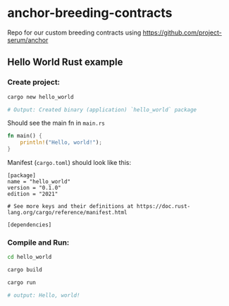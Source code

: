 # anchor-breeding-contracts
Repo for our custom breeding contracts using https://github.com/project-serum/anchor

## Hello World Rust example

### Create project:
```bash
cargo new hello_world

# Output: Created binary (application) `hello_world` package
```

Should see the main fn in `main.rs`
```rust
fn main() {
    println!("Hello, world!");
}
```

Manifest (`cargo.toml`) should look like this:
```
[package]
name = "hello_world"
version = "0.1.0"
edition = "2021"

# See more keys and their definitions at https://doc.rust-lang.org/cargo/reference/manifest.html

[dependencies]
```

### Compile and Run:
```bash
cd hello_world

cargo build

cargo run

# output: Hello, world!
```
